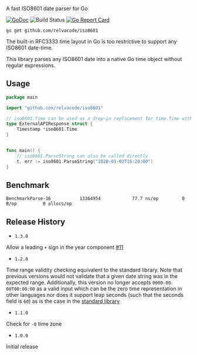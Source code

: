 A fast ISO8601 date parser for Go

[![GoDoc](https://godoc.org/github.com/relvacode/iso8601?status.svg)](https://godoc.org/github.com/relvacode/iso8601) ![Build Status](https://github.com/relvacode/iso8601/actions/workflows/verify.yml/badge.svg) [![Go Report Card](https://goreportcard.com/badge/github.com/relvacode/iso8601)](https://goreportcard.com/report/github.com/relvacode/iso8601)


```
go get github.com/relvacode/iso8601
```

The built-in RFC3333 time layout in Go is too restrictive to support any ISO8601 date-time.

This library parses any ISO8601 date into a native Go time object without regular expressions.

## Usage

```go
package main

import "github.com/relvacode/iso8601"

// iso8601.Time can be used as a drop-in replacement for time.Time with JSON responses
type ExternalAPIResponse struct {
	Timestamp *iso8601.Time
}


func main() {
	// iso8601.ParseString can also be called directly
	t, err := iso8601.ParseString("2020-01-02T16:20:00")
}
```

## Benchmark

```
BenchmarkParse-16        	13364954	        77.7 ns/op	       0 B/op	       0 allocs/op
```

## Release History

  - `1.3.0`

  Allow a leading `+` sign in the year component [#11](https://github.com/relvacode/iso8601/issues/11)
  - `1.2.0` 
  
  Time range validity checking equivalent to the standard library.
  Note that previous versions would not validate that a given date string was in the expected range. Additionally, this version no longer accepts `0000-00-00T00:00:00` as a valid input which can be the zero time representation in other languages nor does it support leap seconds (such that the seconds field is `60`) as is the case in the [standard library](https://github.com/golang/go/issues/15247)
  - `1.1.0` 
  
  Check for `-0` time zone
  - `1.0.0` 
  
  Initial release
